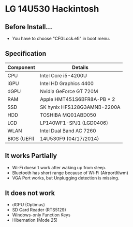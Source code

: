 # LG 14U530 Hackintosh

## Before Install...
- You have to choose "CFGLock.efi" in boot menu.

## Specification
| Component | Details |
| - | - |
| CPU | Intel Core i5-4200U |
| iGPU | Intel HD Graphics 4400 |
| dGPU | Nvidia GeForce GT 720M |
| RAM | Apple HMT451S6BFR8A-PB * 2 |
| SSD | SK hynix HFS128G3AMNB-2200A |
| HDD | TOSHIBA MQ01ABD050 |
| LCD | LP140WF1-SPJ1 (LGD0406) |
| WLAN | Intel Dual Band AC 7260 |
| BIOS (UEFI) | 14U530F9 (04/17/2014) |

## It works Partially
- Wi-Fi doesn't work after waking up from sleep.
- Bluetooth has short range because of Wi-Fi (AirportItlwm)
- VGA Port works, but Unplugging detection is missing.

## It does not work
- dGPU (Optimus)
- SD Card Reader (RTS5129)
- Windows-only Function Keys
- Hibernation (Mode 25)